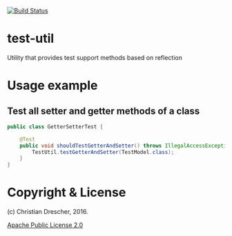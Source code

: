 

[![Build Status](https://travis-ci.org/michaelklishin/quartz-mongodb.svg?branch=master)](https://travis-ci.org/michaelklishin/quartz-mongodb)

# test-util
Utility that provides test support methods based on reflection

# Usage example

## Test all setter and getter methods of a class

```java
public class GetterSetterTest {

    @Test
    public void shouldTestGetterAndSetter() throws IllegalAccessException, InvocationTargetException, InstantiationException {
        TestUtil.testGetterAndSetter(TestModel.class);
    }
}
```


# Copyright & License

(c) Christian Drescher, 2016.

[Apache Public License 2.0](http://www.apache.org/licenses/LICENSE-2.0.html)

